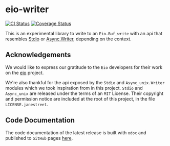 # eio-writer

[![CI Status](https://github.com/mbarbin/eio-writer/workflows/ci/badge.svg)](https://github.com/mbarbin/eio-writer/actions/workflows/ci.yml)
[![Coverage Status](https://coveralls.io/repos/github/mbarbin/eio-writer/badge.svg?branch=main)](https://coveralls.io/github/mbarbin/eio-writer?branch=main)

This is an experimental library to write to an `Eio.Buf_write` with an
api that resembles [Stdio](https://github.com/janestreet/stdio) or
[Async.Writer](https://github.com/janestreet/async_unix), depending on
the context.

## Acknowledgements

We would like to express our gratitude to the `Eio` developers for their work on
the [eio](https://github.com/ocaml-multicore/eio) project.

We're also thankful for the api exposed by the `Stdio` and `Async_unix.Writer`
modules which we took inspiration from in this project. `Stdio` and `Async_unix`
are released under the terms of an `MIT` License. Their copyright and permission
notice are included at the root of this project, in the file `LICENSE.janestreet`.

## Code Documentation

The code documentation of the latest release is built with `odoc` and published
to `GitHub` pages [here](https://mbarbin.github.io/eio-writer).
